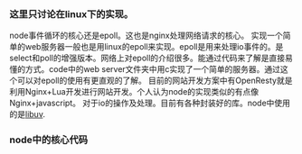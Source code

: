 ### 这里只讨论在linux下的实现。
node事件循环的核心还是epoll。这也是nginx处理网络请求的核心。
实现一个简单的web服务器一般也是用linux的epoll来实现。epoll是用来处理io事件的。是select和poll的增强版本。网络上对epoll的介绍很多。能通过代码来了解是直接易懂的方式。code中的web server文件夹中用c实现了一个简单的服务器。通过这个可以对epoll的使用有更直观的了解。
目前的网站开发方案中有OpenResty就是利用Nginx+Lua开发进行网站开发。个人认为node的实现类似的有点像Nginx+javascript。
对于io的操作及处理。目前有各种封装好的库。node中使用的是[libuv](https://github.com/libuv/libuv).
### node中的核心代码
